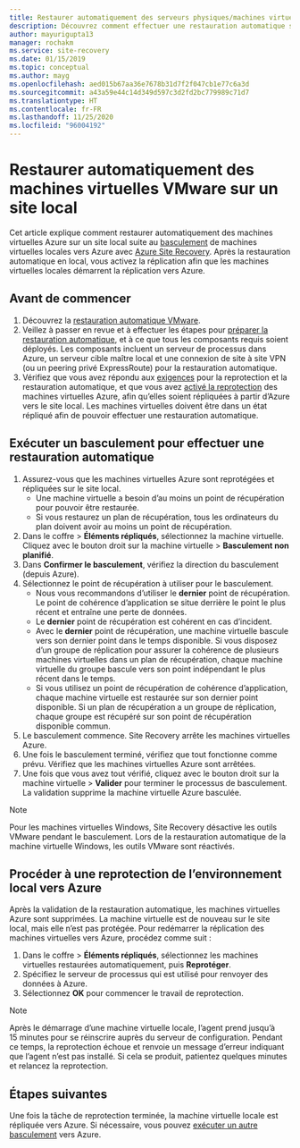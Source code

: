 ```yaml
---
title: Restaurer automatiquement des serveurs physiques/machines virtuelles VMware à partir d’Azure avec Azure Site Recovery
description: Découvrez comment effectuer une restauration automatique sur le site local après un basculement vers Azure, pendant la reprise d’activité de machines virtuelles VMware et serveurs physiques sur Azure.
author: mayurigupta13
manager: rochakm
ms.service: site-recovery
ms.date: 01/15/2019
ms.topic: conceptual
ms.author: mayg
ms.openlocfilehash: aed015b67aa36e7678b31d7f2f047cb1e77c6a3d
ms.sourcegitcommit: a43a59e44c14d349d597c3d2fd2bc779989c71d7
ms.translationtype: HT
ms.contentlocale: fr-FR
ms.lasthandoff: 11/25/2020
ms.locfileid: "96004192"
---
```

# <a name="fail-back-vmware-vms-to-on-premises-site"></a>Restaurer automatiquement des machines virtuelles VMware sur un site local

Cet article explique comment restaurer automatiquement des machines virtuelles Azure sur un site local suite au [basculement](site-recovery-failover.md) de machines virtuelles locales vers Azure avec [Azure Site Recovery](site-recovery-overview.md). Après la restauration automatique en local, vous activez la réplication afin que les machines virtuelles locales démarrent la réplication vers Azure.

## <a name="before-you-start"></a>Avant de commencer

1. Découvrez la [restauration automatique VMware](failover-failback-overview.md#vmwarephysical-reprotectionfailback). 
2. Veillez à passer en revue et à effectuer les étapes pour [préparer la restauration automatique](vmware-azure-prepare-failback.md), et à ce que tous les composants requis soient déployés. Les composants incluent un serveur de processus dans Azure, un serveur cible maître local et une connexion de site à site VPN (ou un peering privé ExpressRoute) pour la restauration automatique.
3. Vérifiez que vous avez répondu aux [exigences](vmware-azure-reprotect.md#before-you-begin) pour la reprotection et la restauration automatique, et que vous avez [activé la reprotection](vmware-azure-reprotect.md#enable-reprotection) des machines virtuelles Azure, afin qu’elles soient répliquées à partir d’Azure vers le site local. Les machines virtuelles doivent être dans un état répliqué afin de pouvoir effectuer une restauration automatique.




## <a name="run-a-failover-to-fail-back"></a>Exécuter un basculement pour effectuer une restauration automatique

1. Assurez-vous que les machines virtuelles Azure sont reprotégées et répliquées sur le site local.
    - Une machine virtuelle a besoin d’au moins un point de récupération pour pouvoir être restaurée.
    - Si vous restaurez un plan de récupération, tous les ordinateurs du plan doivent avoir au moins un point de récupération.
2. Dans le coffre > **Éléments répliqués**, sélectionnez la machine virtuelle. Cliquez avec le bouton droit sur la machine virtuelle > **Basculement non planifié**.
3. Dans **Confirmer le basculement**, vérifiez la direction du basculement (depuis Azure).
4. Sélectionnez le point de récupération à utiliser pour le basculement.
    - Nous vous recommandons d’utiliser le **dernier** point de récupération. Le point de cohérence d’application se situe derrière le point le plus récent et entraîne une perte de données.
    - Le **dernier** point de récupération est cohérent en cas d’incident.
    - Avec le **dernier** point de récupération, une machine virtuelle bascule vers son dernier point dans le temps disponible. Si vous disposez d’un groupe de réplication pour assurer la cohérence de plusieurs machines virtuelles dans un plan de récupération, chaque machine virtuelle du groupe bascule vers son point indépendant le plus récent dans le temps.
    - Si vous utilisez un point de récupération de cohérence d’application, chaque machine virtuelle est restaurée sur son dernier point disponible. Si un plan de récupération a un groupe de réplication, chaque groupe est récupéré sur son point de récupération disponible commun.
5. Le basculement commence. Site Recovery arrête les machines virtuelles Azure.
6. Une fois le basculement terminé, vérifiez que tout fonctionne comme prévu. Vérifiez que les machines virtuelles Azure sont arrêtées. 
7. Une fois que vous avez tout vérifié, cliquez avec le bouton droit sur la machine virtuelle > **Valider** pour terminer le processus de basculement. La validation supprime la machine virtuelle Azure basculée. 

> [!NOTE]
> Pour les machines virtuelles Windows, Site Recovery désactive les outils VMware pendant le basculement. Lors de la restauration automatique de la machine virtuelle Windows, les outils VMware sont réactivés. 




## <a name="reprotect-from-on-premises-to-azure"></a>Procéder à une reprotection de l’environnement local vers Azure

Après la validation de la restauration automatique, les machines virtuelles Azure sont supprimées. La machine virtuelle est de nouveau sur le site local, mais elle n’est pas protégée. Pour redémarrer la réplication des machines virtuelles vers Azure, procédez comme suit :

1. Dans le coffre > **Éléments répliqués**, sélectionnez les machines virtuelles restaurées automatiquement, puis **Reprotéger**.
2. Spécifiez le serveur de processus qui est utilisé pour renvoyer des données à Azure.
3. Sélectionnez **OK** pour commencer le travail de reprotection.

> [!NOTE]
> Après le démarrage d’une machine virtuelle locale, l’agent prend jusqu’à 15 minutes pour se réinscrire auprès du serveur de configuration. Pendant ce temps, la reprotection échoue et renvoie un message d’erreur indiquant que l’agent n’est pas installé. Si cela se produit, patientez quelques minutes et relancez la reprotection.

## <a name="next-steps"></a>Étapes suivantes

Une fois la tâche de reprotection terminée, la machine virtuelle locale est répliquée vers Azure. Si nécessaire, vous pouvez [exécuter un autre basculement](site-recovery-failover.md) vers Azure.

